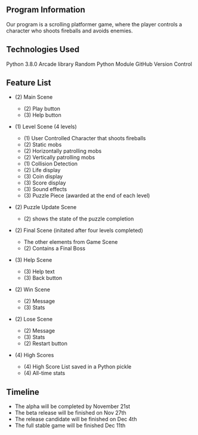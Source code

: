 ## Program Information
Our program is a scrolling platformer game, where the player controls a character who shoots fireballs and avoids enemies.

## Technologies Used 
Python 3.8.0
Arcade library
Random Python Module
GitHub Version Control

## Feature List
* (2) Main Scene
    * (2) Play button
    * (3) Help button

* (1) Level Scene (4 levels)
    * (1) User Controlled Character that shoots fireballs
    * (2) Static mobs
    * (2) Horizontally patrolling mobs
    * (2) Vertically patrolling mobs
    * (1) Collision Detection
    * (2) Life display
    * (3) Coin display
    * (3) Score display
    * (3) Sound effects
    * (3) Puzzle Piece (awarded at the end of each level)

* (2) Puzzle Update Scene
    * (2) shows the state of the puzzle completion

* (2) Final Scene (initated after four levels completed)
    * The other elements from Game Scene
    * (2) Contains a Final Boss

* (3) Help Scene
    * (3) Help text
    * (3) Back button

* (2) Win Scene
    * (2) Message
    * (3) Stats

* (2) Lose Scene
    * (2) Message
    * (3) Stats
    * (2) Restart button

* (4) High Scores
    * (4) High Score List saved in a Python pickle
    * (4) All-time stats


## Timeline
* The alpha will be completed by November 21st
* The beta release will be finished on Nov 27th
* The release candidate will be finished on Dec 4th
* The full stable game will be finished Dec 11th
